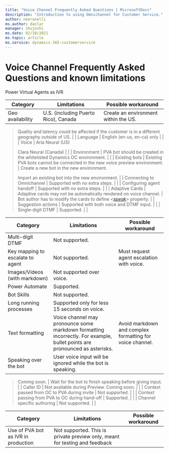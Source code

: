 ```yaml
---
title: "Voice Channel Frequently Asked Questions | MicrosoftDocs"
description: "Introduction to using Omnichannel for Customer Service."
author: neeranelli
ms.author: daclar
manager: shujoshi
ms.date: 02/28/2021
ms.topic: article
ms.service: dynamics-365-customerservice
---
```



# Voice Channel Frequently Asked Questions and known limitations



Power Virtual Agents as IVR

| **Category**                | **Limitations**                                                               | **Possible workaround**                                                                                                                                           |
|-----------------------------|-------------------------------------------------------------------------------|-------------------------------------------------------------------------------------------------------------------------------------------------------------------|
| Geo availability            | U.S. (including Puerto Rico), Canada                                          | Create an environment within the US.                                                                                                                              
   >                                                                                                                                                                  
   > Quality and latency could be affected if the customer is in a different geography outside of US.                                                                 |
| Language                    | English (en-us, en-ca) only                                                   |                                                                                                                                                                   |
| Voice                       | Aria Neural (US)                                                              
  >                                                                              
  > Clara Neural (Canada)                                                        |                                                                                                                                                                   |
| Environment                 | PVA bot should be created in the whitelisted Dynamics OC environment.         |                                                                                                                                                                   |
| Existing bots               | Existing PVA bots cannot be connected in the new voice preview environment.   | Create a new bot in the new environment.                                                                                                                          
   >                                                                                                                                                                  
   > Import an existing bot into the new environment.                                                                                                                 |
| Connecting to Omnichannel   | Supported with no extra steps.                                                |                                                                                                                                                                   |
| Configuring agent handoff   | Supported with no extra steps.                                                |                                                                                                                                                                   |
| Adaptive Cards              | Adaptive cards may not be automatically rendered on voice channel.            | Bot author has to modify the cards to define &lt;[*speak*](https://docs.microsoft.com/en-us/adaptive-cards/authoring-cards/speech#speak-property)&gt; property.   |
| Suggestion actions          | Supported with both voice and DTMF input.                                     |                                                                                                                                                                   |
| Single-digit DTMF           | Supported.                                                                    |                                                                                                                                                                   |

| **Category**                                     | **Limitations**                                                                                                             | **Possible workaround**                                    |
|--------------------------------------------------|-----------------------------------------------------------------------------------------------------------------------------|------------------------------------------------------------|
| Multi-digit DTMF                                 | Not supported.                                                                                                              |                                                            |
| Key mapping to escalate to agent                 | Not supported.                                                                                                              | Must request agent escalation with voice.                  |
| Images/Videos (with markdown)                    | Not supported over voice.                                                                                                   |                                                            |
| Power Automate                                   | Supported.                                                                                                                  |                                                            |
| Bot Skills                                       | Not supported.                                                                                                              |                                                            |
| Long running processes                           | Supported only for less 15 seconds on voice.                                                                                |                                                            |
| Text formatting                                  | Voice channel may pronounce some markdown formatting incorrectly. For example, bullet points are pronounced as asterisks.   | Avoid markdown and complex formatting for voice channel.   |
| Speaking over the bot                            | User voice input will be ignored while the bot is speaking.                                                                 
  >                                                                                                                            
  > Coming soon.                                                                                                               | Wait for the bot to finish speaking before giving input.   |
| Caller ID                                        | Not available during Preview. Coming soon.                                                                                  |                                                            |
| Context passed from OC to PVA during invite      | Not supported.                                                                                                              |                                                            |
| Context passing from PVA to OC during hand-off   | Supported.                                                                                                                  |                                                            |
| Channel specific authoring                       | Not supported.                                                                                                              |                                                            |

| **Category**                          | **Limitations**                                                               | **Possible workaround**   |
|---------------------------------------|-------------------------------------------------------------------------------|---------------------------|
| Use of PVA bot as IVR in production   | Not supported. This is private preview only, meant for testing and feedback   |                           |

